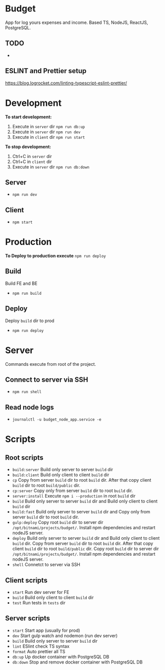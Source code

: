 # Budget

App for log yours expenses and income. Based TS, NodeJS, ReactJS, PostgreSQL.

## TODO

-

## ESLINT and Prettier setup

https://blog.logrocket.com/linting-typescript-eslint-prettier/

# Development

**To start development:**

1. Execute in `server` dir `npm run db:up`
2. Execute in `server` dir `npm run dev`
3. Execute in `client` dir `npm run start`

**To stop development:**

1. Ctrl+C in `server` dir
2. Ctrl+C in `client` dir
3. Execute in `server` dir `npm run db:down`

## Server

- `npm run dev`

## Client

- `npm start`

# Production

**To Deploy to production execute** `npm run deploy`

## Build

Build FE and BE

- `npm run build`

## Deploy

Deploy `build` dir to prod

- `npm run deploy`

# Server

Commands execute from root of the project.

## Connect to server via SSH

- `npm run shell`

## Read node logs

- `journalctl -u budget_node_app.service -e`

# Scripts

## Root scripts

- `build:server` Build only server to server `build` dir
- `build:client` Build only client to client `build` dir
- `cp` Copy from server `build` dir to root `build` dir. After that copy client `build` dir to root `build/public` dir.
- `cp:server` Copy only from server `build` dir to root `build` dir.
- `server:install` Execute `npm i --production` in root `build` dir
- `build` Build only server to server `build` dir and Build only client to client `build` dir
- `build:fast` Build only server to server `build` dir and Copy only from server `build` dir to root `build` dir.
- `gulp:deploy` Copy root `build` dir to server dir `/opt/bitnami/projects/budget/`. Install npm dependencies and restart nodeJS server.
- `deploy` Build only server to server `build` dir and Build only client to client `build` dir. Copy from server `build` dir to root `build` dir. After that copy client `build` dir to root `build/public` dir. Copy root `build` dir to server dir `/opt/bitnami/projects/budget/`. Install npm dependencies and restart nodeJS server.
- `shell` Connetct to server via SSH

## Client scripts

- `start` Run dev server for FE
- `build` Build only client to client `build` dir
- `test` Run tests in `tests` dir

## Server scripts

- `start` Start app (usually for prod)
- `dev` Start gulp watch and nodemon (run dev server)
- `build` Build only server to server `build` dir
- `lint` ESlint check TS syntax
- `format` Auto prettier all TS
- `db:up` Up docker container with PostgreSQL DB
- `db:down` Stop and remove docker container with PostgreSQL DB
